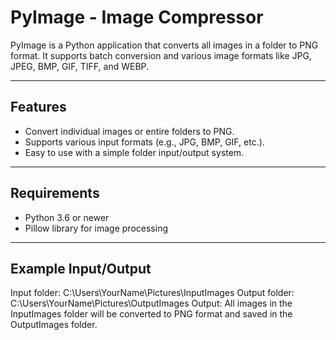# PyImage - Image Compressor
PyImage is a Python application that converts all images in a folder to PNG format. It supports batch conversion and various image formats like JPG, JPEG, BMP, GIF, TIFF, and WEBP.
***
## Features
 - Convert individual images or entire folders to PNG.
 - Supports various input formats (e.g., JPG, BMP, GIF, etc.).
 - Easy to use with a simple folder input/output system.
 ***
## Requirements
 - Python 3.6 or newer
 - Pillow library for image processing
***
## Example Input/Output
Input folder:
C:\Users\YourName\Pictures\InputImages
Output folder:
C:\Users\YourName\Pictures\OutputImages
Output:
All images in the InputImages folder will be converted to PNG format and saved in the OutputImages folder.

